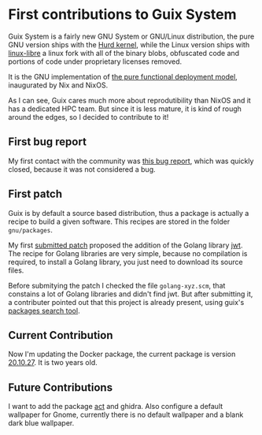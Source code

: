 # First contributions to Guix System

Guix System is a fairly new GNU System or GNU/Linux distribution,
the pure GNU version ships with the [Hurd kernel](https://en.wikipedia.org/wiki/GNU_Hurd),
while the Linux version ships with [linux-libre](https://en.wikipedia.org/wiki/Linux-libre)
a linux fork with all of the binary blobs, obfuscated code and portions of code under proprietary licenses removed.

It is the GNU implementation of [the pure functional deployment model](https://edolstra.github.io/pubs/phd-thesis.pdf),
inaugurated by Nix and NixOS.

As I can see, Guix cares much more about reprodutibility than NixOS and it has a dedicated HPC team.
But since it is less mature, it is kind of rough around the edges, so I decided to contribute to it!

## First bug report

My first contact with the community was [this bug report](https://issues.guix.gnu.org/78274), 
which was quickly closed, because it was not considered a bug.

## First patch

Guix is by default a source based distribution, thus a package is actually a recipe to build a given software.
This recipes are stored in the folder `gnu/packages`.

My first [submitted patch](https://issues.guix.gnu.org/78393) proposed the addition of the Golang library [jwt](https://github.com/golang-jwt/jwt).
The recipe for Golang libraries are very simple, because no compilation is required, to install a Golang library, you just need to download its source files. 

Before submitying the patch I checked the file `golang-xyz.scm`, that constains a lot of Golang libraries and didn't find jwt.
But after submitting it, a contributer pointed out that this project is already present, using guix's [packages search tool](https://packages.guix.gnu.org/packages/go-github-com-golang-jwt-jwt/3.2.2/). 

## Current Contribution

Now I'm updating the Docker package, the current package is version [20.10.27](https://packages.guix.gnu.org/packages/docker/20.10.27/).
It is two years old.

## Future Contributions 

I want to add the package [act](https://github.com/nektos/act) and ghidra.
Also configure a default wallpaper for Gnome, currently there is no default wallpaper and a blank dark blue wallpaper.
